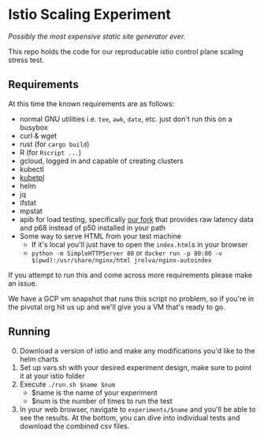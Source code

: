 # Istio Scaling Experiment

_Possibly the most expensive static site generator ever._

This repo holds the code for our reproducable istio control plane scaling stress
test.

## Requirements

At this time the known requirements are as follows:

* normal GNU utilities i.e. `tee`, `awk`, `date`, etc. just don't run this on a
  busybox
* curl & wget
* rust (for `cargo build`)
* R (for `Rscript ...`)
* gcloud, logged in and capable of creating clusters
* kubectl
* [kubetpl](https://github.com/shyiko/kubetpl)
* helm
* jq
* ifstat
* mpstat
* apib for load testing, specifically [our
  fork](https://github.com/xanderstrike/apib) that provides raw latency data and
  p68 instead of p50 installed in your path
* Some way to serve HTML from your test machine
  * If it's local you'll just have to open the `index.html`s in your browser
  * `python -m SimpleHTTPServer 80` or `docker run -p 80:80 -v $(pwd):/usr/share/nginx/html jrelva/nginx-autoindex`

If you attempt to run this and come across more requirements please make an
issue.

We have a GCP vm snapshot that runs this script no problem, so if you're in the
pivotal org hit us up and we'll give you a VM that's ready to go.

## Running

0. Download a version of istio and make any modifications you'd like to the helm
   charts
0. Set up vars.sh with your desired experiment design, make sure to point it at
   your istio folder
0. Execute `./run.sh $name $num`
   * $name is the name of your experiment
   * $num is the number of times to run the test
0. In your web browser, navigate to `experiments/$name` and you'll be able to
   see the results. At the bottom, you can dive into individual tests and
   download the combined csv files.


